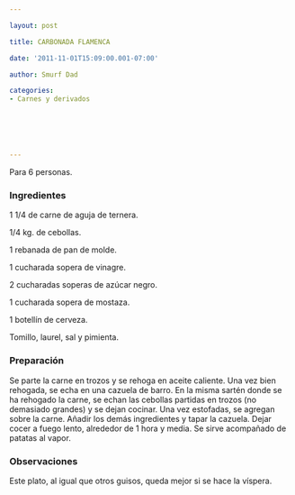 ```yaml
---

layout: post

title: CARBONADA FLAMENCA

date: '2011-11-01T15:09:00.001-07:00'

author: Smurf Dad

categories:
- Carnes y derivados






---
```


Para 6 personas.

<h3>Ingredientes</h3>

1 1/4 de carne de aguja de ternera.

1/4 kg. de cebollas.

1 rebanada de pan de molde.

1 cucharada sopera de vinagre.

2 cucharadas soperas de azúcar negro.

1 cucharada sopera de mostaza.

1 botellín de cerveza.

Tomillo, laurel, sal y pimienta.

<h3>Preparación</h3>

Se parte la carne en trozos y se rehoga en aceite caliente. Una vez bien rehogada, se echa en una cazuela de barro. En la misma sartén donde se ha rehogado la carne, se echan las cebollas partidas en trozos (no demasiado grandes) y se dejan cocinar. Una vez estofadas, se agregan sobre la carne. Añadir los demás ingredientes y tapar la cazuela. Dejar cocer a fuego lento, alrededor de 1 hora y media. Se sirve acompañado de patatas al vapor.

<h3>Observaciones</h3>

Este plato, al igual que otros guisos, queda mejor si se hace la víspera.